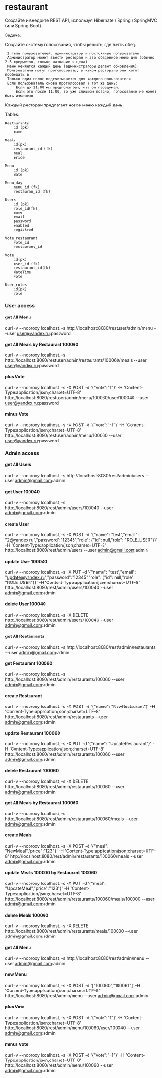 # restaurant
Создайте и внедрите REST API, используя Hibernate / Spring / SpringMVC (или Spring-Boot).

Задача:

Создайте систему голосования, чтобы решить, где взять обед.

     2 типа пользователей: администратор и постоянные пользователи
     Администратор может ввести ресторан и это обеденное меню дня (обычно 2-5 предметов, только название и цена)
     Меню меняется каждый день (администраторы делают обновления)
     Пользователи могут проголосовать, в каком ресторане они хотят пообедать в
     Только один голос подсчитывается для каждого пользователя
     Если пользователь снова проголосовал в тот же день:
         Если до 11:00 мы предполагаем, что он передумал.
         Если это после 11:00, то уже слишком поздно, голосование не может быть изменено

Каждый ресторан предлагает новое меню каждый день.

Tables:

    Restaurants
        id (pk)
        name
        
    Meals
        id(pk)
        restaurant_id (fk)
        meal
        price
        
    Menu
        id (pk)
        date
        
    Menu_day
        menu_id (fk)
        restauran_id (fk)
        
    Users
        id (pk)
        role_id(fk)
        name
        email
        password
        enabled
        registred
        
    Vote_restaurant
        vote_id
        restaurant_id
        
    Vote
        id(pk)
        user_id (fk)
        restaurant_id(fk)
        dateTime
        vote
        
    User_roles
        id(pk)
        role




### User access
#### get All Menu
curl -v --noproxy localhost, -s http://localhost:8080/restuser/admin/menu --user user@yandex.ru:password
#### get All Meals by Restaurant 100060
curl -v --noproxy localhost, -s http://localhost:8080/restuser/admin/restaurants/100060/meals --user user@yandex.ru:password
#### plus Vote
curl -v --noproxy localhost, -s -X POST -d '{"vote":"1"}' -H 'Content-Type:application/json;charset=UTF-8' http://localhost:8080/restuser/admin/menu/100060/user/100040 --user user@yandex.ru:password
#### minus Vote
curl -v --noproxy localhost, -s -X POST -d '{"vote":"-1"}' -H 'Content-Type:application/json;charset=UTF-8' http://localhost:8080/restuser/admin/menu/100060 --user user@yandex.ru:password


### Admin access
#### get All Users
curl -v --noproxy localhost, -s http://localhost:8080/rest/admin/users --user admin@gmail.com:admin
#### get User 100040
curl -v --noproxy localhost, -s http://localhost:8080/rest/admin/users/100040 --user admin@gmail.com:admin
#### create User
curl -v --noproxy localhost, -s -X POST -d '{"name": "test","email": "2@yandex.ru","password":"12345","role": {"id": null,"role": "ROLE_USER"}}' -H 'Content-Type:application/json;charset=UTF-8' http://localhost:8080/rest/admin/users --user admin@gmail.com:admin
#### update User 100040
curl -v --noproxy localhost, -s -X PUT -d '{"name": "test","email": "update@yandex.ru","password":"12345","role": {"id": null,"role": "ROLE_USER"}}' -H 'Content-Type:application/json;charset=UTF-8' http://localhost:8080/rest/admin/users/100040 --user admin@gmail.com:admin
#### delete User 100040
curl -v --noproxy localhost, -s -X DELETE http://localhost:8080/rest/admin/users/100040 --user admin@gmail.com:admin


#### get All Restaurants
curl -v --noproxy localhost, -s http://localhost:8080/rest/admin/restaurants --user admin@gmail.com:admin
#### get Restaurant 100060
curl -v --noproxy localhost, -s http://localhost:8080/rest/admin/restaurants/100060 --user admin@gmail.com:admin
#### create Restaurant
curl -v --noproxy localhost, -s -X POST -d '{"name": "NewRestaurant"}' -H 'Content-Type:application/json;charset=UTF-8' http://localhost:8080/rest/admin/restaurants --user admin@gmail.com:admin
#### update Restaurant 100060
curl -v --noproxy localhost, -s -X PUT -d '{"name": "UpdateRestaurant"}' -H 'Content-Type:application/json;charset=UTF-8' http://localhost:8080/rest/admin/restaurants/100060 --user admin@gmail.com:admin
#### delete Restaurant 100060
curl -v --noproxy localhost, -s -X DELETE http://localhost:8080/rest/admin/restaurants/100060 --user admin@gmail.com:admin


#### get All Meals by Restaurant 100060
curl -v --noproxy localhost, -s http://localhost:8080/rest/admin/restaurants/100060/meals --user admin@gmail.com:admin
#### create Meals
curl -v --noproxy localhost, -s -X POST -d '{"meal": "NewMeal","price":"123"}' -H 'Content-Type:application/json;charset=UTF-8' http://localhost:8080/rest/admin/restaurants/100060/meals --user admin@gmail.com:admin
#### update Meals 100000 by Restaurant 100060
curl -v --noproxy localhost, -s -X PUT -d '{"meal": "UpdateMeal","price":"123"}' -H 'Content-Type:application/json;charset=UTF-8' http://localhost:8080/rest/admin/restaurants/100060/meals/100000 --user admin@gmail.com:admin
#### delete Meals 100060
curl -v --noproxy localhost, -s -X DELETE http://localhost:8080/rest/admin/restaurants/meals/100000 --user admin@gmail.com:admin

#### get All Menu
curl -v --noproxy localhost, -s http://localhost:8080/rest/admin/menu --user admin@gmail.com:admin
#### new Menu
curl -v --noproxy localhost, -s -X POST -d '["100060","100061"]' -H 'Content-Type:application/json;charset=UTF-8' http://localhost:8080/rest/admin/menu --user admin@gmail.com:admin
#### plus Vote
curl -v --noproxy localhost, -s -X POST -d '{"vote":"1"}' -H 'Content-Type:application/json;charset=UTF-8' http://localhost:8080/rest/admin/menu/100060/user/100040 --user admin@gmail.com:admin
#### minus Vote
curl -v --noproxy localhost, -s -X POST -d '{"vote":"-1"}' -H 'Content-Type:application/json;charset=UTF-8' http://localhost:8080/rest/admin/menu/100060 --user admin@gmail.com:admin
